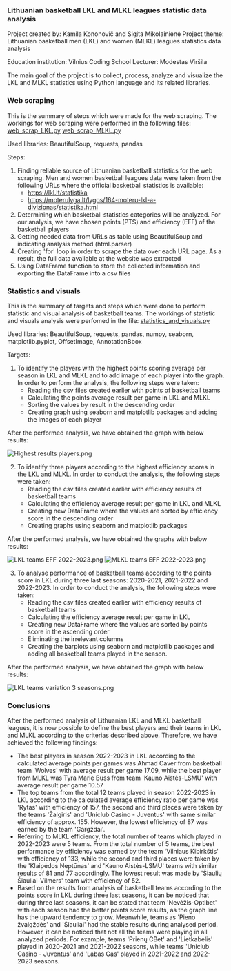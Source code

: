 ### Lithuanian basketball LKL and MLKL leagues statistic data analysis 

Project created by: Kamila Kononovič and Sigita Mikolainienė
Project theme: Lithuanian basketball men (LKL) and women (MLKL) leagues statistics data analysis 

Education institution: Vilnius Coding School
Lecturer: Modestas Viršila

The main goal of the project is to collect, process, analyze and visualize the LKL and MLKL statistics using Python 
language and its related libraries.

### Web scraping

This is the summary of steps which were made for the web scraping. The workings for web scraping were performed in the
following files:
[web_scrap_LKL.py](web_scrap_LKL.py)
[web_scrap_MLKL.py](web_scrap_MLKL.py)

Used libraries: BeautifulSoup, requests, pandas

Steps:
1. Finding reliable source of Lithuanian basketball statistics for the web scraping. Men and women basketball leagues 
   data were taken from the following URLs where the official basketball statistics is available:
   * https://lkl.lt/statistika
   * https://moterulyga.lt/lygos/164-moteru-lkl-a-divizionas/statistika.html
2. Determining which basketball statistics categories will be analyzed. For our analysis, we have chosen points (PTS)
   and efficiency (EFF) of the basketball players
3. Getting needed data from URLs as table using BeautifulSoup and indicating analysis method (html.parser)
4. Creating 'for' loop in order to scrape the data over each URL page. As a result, the full data available at the
   website was extracted
5. Using DataFrame function to store the collected information and exporting the DataFrame into a csv files

### Statistics and visuals

This is the summary of targets and steps which were done to perform statistic and visual analysis of basketball teams.
The workings of statistic and visuals analysis were perfomed in the file:
[statistics_and_visuals.py](statistics_and_visuals.py)

Used libraries: BeautifulSoup, requests, pandas, numpy, seaborn, matplotlib.pyplot, OffsetImage, AnnotationBbox

Targets:
1. To identify the players with the highest points scoring average per season in LKL and MLKL and to add image of each 
player into the graph. In order to perform the analysis, the following steps were taken:
   * Reading the csv files created earlier with points of basketball teams
   * Calculating the points average result per game in LKL and MLKL
   * Sorting the values by result in the descending order
   * Creating graph using seaborn and matplotlib packages and adding the images of each player

After the performed analysis, we have obtained the graph with below results:

![Highest results players.png](images%2FHighest%20results%20players.png)

2. To identify three players according to the highest efficiency scores in the LKL and MLKL. In order to conduct the 
analysis, the following steps were taken:
   * Reading the csv files created earlier with efficiency results of basketball teams
   * Calculating the efficiency average result per game in LKL and MLKL
   * Creating new DataFrame where the values are sorted by efficiency score in the descending order
   * Creating graphs using seaborn and matplotlib packages

After the performed analysis, we have obtained the graphs with below results:

![LKL teams EFF 2022-2023.png](images%2FLKL%20teams%20EFF%202022-2023.png)
![MLKL teams EFF 2022-2023.png](images%2FMLKL%20teams%20EFF%202022-2023.png)

3. To analyse performance of basketball teams according to the points score in LKL during three last seasons:
2020-2021, 2021-2022 and 2022-2023. In order to conduct the analysis, the following steps were taken:
   * Reading the csv files created earlier with efficiency results of basketball teams
   * Calculating the efficiency average result per game in LKL
   * Creating new DataFrame where the values are sorted by points score in the ascending order
   * Eliminating the irrelevant columns 
   * Creating the barplots using seaborn and matplotlib packages and adding all basketball teams played in the season.

After the performed analysis, we have obtained the graph with below results:

![LKL teams variation 3 seasons.png](images%2FLKL%20teams%20variation%203%20seasons.png)

### Conclusions

After the performed analysis of Lithuanian LKL and MLKL basketball leagues, it is now possible to define the best
players and their teams in LKL and MLKL according to the criterias described above. Therefore, we have achieved the 
following findings:
   * The best players in season 2022-2023 in LKL according to the calculated average points per games was Ahmad Caver 
     from basketball team 'Wolves' with average result per game 17.09, while the best player from MLKL was Tyra Marie 
     Buss from team 'Kauno Aistės-LSMU' with average result per game 10.57
   * The top teams from the total 12 teams played in season 2022-2023 in LKL according to the calculated average 
     efficiency ratio per game was 'Rytas' with efficiency of 157, the second and third places were taken by the teams 
     'Žalgiris' and 'Uniclub Casino - Juventus' with same similar efficiency of approx. 155. However, the lowest 
     efficiency of 87 was earned by the team 'Gargždai'. 
   * Referring to MLKL efficiency, the total number of teams which played in 2022-2023 were 5 teams. From the total 
     number of 5 teams, the best performance by efficiency was earned by the team 'Vilniaus Kibirkštis' with efficiency
     of 133, while the second and third places were taken by the 'Klaipėdos Neptūnas' and 'Kauno Aistės-LSMU' teams 
     with similar results of 81 and 77 accordingly. The lowest result was made by 'Šiaulių Šiauliai-Vilmers' team with 
     efficiency of 52.
   * Based on the results from analysis of basketball teams according to the points score in LKL during three last 
     seasons, it can be noticed that during three last seasons, it can be stated that team 'Nevėžis-Optibet' with each
     season had the better points score results, as the graph line has the upward tendency to grow. Meanwhile, teams as
     'Pieno žvaigždės' and 'Šiauliai' had the stable results during analysed period. However, it can be noticed that not
     all the teams were playing in all analyzed periods. For example, teams 'Prienų CBet' and 'Lietkabelis' played in 
     2020-2021 and 2021-2022 seasons, while teams 'Uniclub Casino - Juventus' and 'Labas Gas' played in 2021-2022 and 
     2022-2023 seasons.
